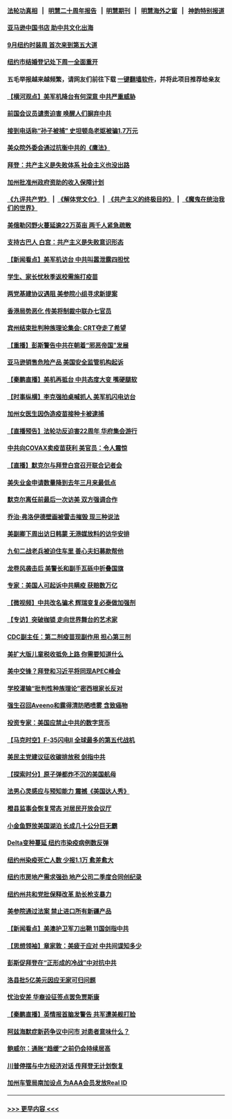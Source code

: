 #### [法轮功真相](https://github.com/gfw-breaker/truth/blob/master/README.md?t=0) &nbsp;&nbsp;|&nbsp;&nbsp; [明慧二十周年报告](https://github.com/gfw-breaker/mh-reports/blob/master/README.md?t=0) &nbsp;&nbsp;|&nbsp;&nbsp;[明慧期刊](https://github.com/gfw-breaker/mh-qikan) &nbsp;&nbsp;|&nbsp;&nbsp; [明慧海外之窗](https://github.com/gfw-breaker/mh-news/blob/master/README.md?t=0) &nbsp;&nbsp;|&nbsp;&nbsp; [神韵特别报道](https://github.com/gfw-breaker/mh-news/blob/master/shenyun.md?t=0)
#### [亚马逊中国书店  助中共文化出海](../pages/nsc412/n13092542.md?t=07161401) 
#### [9月纽约时装周 首次来到第五大道](../pages/nsc412/n13092547.md?t=07161401) 
#### [纽约市结婚登记处下周一全面重开](../pages/nsc412/n13092554.md?t=07161401) 
#### 五毛举报越来越频繁，请网友们前往下载 [一键翻墙软件](https://github.com/gfw-breaker/ssr-accounts)，并将此项目推荐给亲友
#### [【横河观点】美军机降台有何深意 中共严重威胁](../pages/nsc412/n13092078.md?t=07161401) 
#### [前国会议员谴责迫害 唤醒人们摒弃中共](../pages/nsc412/n13092230.md?t=07161401) 
#### [接到电话称“孙子被捕” 史坦顿岛老妪被骗1.7万元](../pages/nsc412/n13092491.md?t=07161401) 
#### [美众院外委会通过抗衡中共的《鹰法》](../pages/nsc412/n13092480.md?t=07161401) 
#### [拜登：共产主义是失败体系 社会主义也没出路](../pages/nsc412/n13092437.md?t=07161401) 
#### [加州批准州政府资助的收入保障计划](../pages/nsc412/n13092453.md?t=07161401) 
#### [《九评共产党》](https://github.com/begood0513/9ping.md/blob/master/README.md) &nbsp;|&nbsp; [《解体党文化》](../../../../jtdwh.md/blob/master/README.md)  &nbsp;|&nbsp; [《共产主义的终极目的》](../../../../gczydzjmd.md/blob/master/README.md) &nbsp;|&nbsp; [《魔鬼在统治我们的世界》](../../../../mgztzwmdsj.md/blob/master/README.md) 
#### [美俄勒冈野火蔓延逾22万英亩 两千人紧急疏散](../pages/nsc412/n13092359.md?t=07161401) 
#### [支持古巴人 白宫：共产主义是失败意识形态](../pages/nsc412/n13092185.md?t=07161401) 
#### [【新闻看点】美军机访台 中共叫嚣泄露四担忧](../pages/nsc412/n13092023.md?t=07161401) 
#### [学生、家长忧秋季返校需施打疫苗](../pages/nsc412/n13092265.md?t=07161401) 
#### [两党基建协议遇阻 美参院小组寻求新提案](../pages/nsc412/n13092041.md?t=07161401) 
#### [香港局势恶化 传美将制裁中联办七官员](../pages/nsc412/n13092036.md?t=07161401) 
#### [宾州结束批判种族理论集会: CRT夺走了希望](../pages/nsc412/n13092206.md?t=07161401) 
#### [【重播】彭斯警告中共在朝着“邪恶帝国”发展](../pages/nsc412/n13088875.md?t=07161401) 
#### [亚马逊销售危险产品 美国安全监管机构起诉](../pages/nsc412/n13092033.md?t=07161401) 
#### [【秦鹏直播】美机再抵台 中共态度大变 嘴硬腿软](../pages/nsc412/n13092060.md?t=07161401) 
#### [【时事纵横】李克强拍桌喊抓人 美军机闪电访台](../pages/nsc412/n13092035.md?t=07161401) 
#### [加州女医生因伪造疫苗接种卡被逮捕](../pages/nsc412/n13091997.md?t=07161401) 
#### [【直播预告】法轮功反迫害22周年 华府集会游行](../pages/nsc412/n13086810.md?t=07161401) 
#### [中共向COVAX卖疫苗获利 美官员：令人震惊](../pages/nsc412/n13091749.md?t=07161401) 
#### [【直播】默克尔与拜登白宫召开联合记者会](../pages/nsc412/n13091984.md?t=07161401) 
#### [美失业金申请数量降到去年三月来最低点](../pages/nsc412/n13091955.md?t=07161401) 
#### [默克尔离任前最后一次访美 双方强调合作](../pages/nsc412/n13091791.md?t=07161401) 
#### [乔治‧弗洛伊德壁画被雷击摧毁 现三种说法](../pages/nsc412/n13091488.md?t=07161401) 
#### [美副卿下周出访日韩蒙 无港媒放料的访华安排](../pages/nsc412/n13091742.md?t=07161401) 
#### [九旬二战老兵被迫住车里 善心夫妇募款帮他](../pages/nsc412/n13091051.md?t=07161401) 
#### [龙卷风袭击后 美警长和副手瓦砾中折叠国旗](../pages/nsc412/n13090936.md?t=07161401) 
#### [专家：美国人可起诉中共瞒疫 获赔数万亿](../pages/nsc412/n13091433.md?t=07161401) 
#### [【微视频】中共改名骗术 辉瑞变复必泰做加强剂](../pages/nsc412/n13091363.md?t=07161401) 
#### [【专访】突破枷锁 走向世界舞台的艺术家](../pages/nsc412/n13089031.md?t=07161401) 
#### [CDC副主任：第二剂疫苗现副作用 担心第三剂](../pages/nsc412/n13089773.md?t=07161401) 
#### [美扩大版儿童税收抵免上路 你需要知道什么](../pages/nsc412/n13091188.md?t=07161401) 
#### [美中交锋？拜登和习近平将同现APEC峰会](../pages/nsc412/n13091246.md?t=07161401) 
#### [学校灌输“批判性种族理论”密西根家长反对](../pages/nsc412/n13090811.md?t=07161401) 
#### [强生召回Aveeno和露得清防晒喷雾 含致癌物](../pages/nsc412/n13091059.md?t=07161401) 
#### [投资专家：美国应禁止中共的数字货币](../pages/nsc412/n13090989.md?t=07161401) 
#### [【马克时空】F-35闪电II 全球最多的第五代战机](../pages/nsc412/n13090777.md?t=07161401) 
#### [美民主党建议征收碳排放税 剑指中共](../pages/nsc412/n13090773.md?t=07161401) 
#### [【探索时分】原子弹都炸不沉的美国航母](../pages/nsc412/n13084764.md?t=07161401) 
#### [法男心灵感应与预知能力 震撼《美国达人秀》](../pages/nsc412/n13090127.md?t=07161401) 
#### [橙县监事会恢复常态 对居民开放会议厅](../pages/nsc412/n13090060.md?t=07161401) 
#### [小金鱼野放美国湖泊 长成几十公分巨无霸](../pages/nsc412/n13089939.md?t=07161401) 
#### [Delta变种蔓延  纽约市染疫病例数反弹](../pages/nsc412/n13089804.md?t=07161401) 
#### [纽约州染疫死亡人数 少报1.1万 愈差愈大](../pages/nsc412/n13089788.md?t=07161401) 
#### [纽约市房地产需求强劲 地产公司二季度合同创纪录](../pages/nsc412/n13089785.md?t=07161401) 
#### [纽约州共和党批保释改革 助长枪支暴力](../pages/nsc412/n13089776.md?t=07161401) 
#### [美参院通过法案 禁止进口所有新疆产品](../pages/nsc412/n13089397.md?t=07161401) 
#### [【新闻看点】美澳护卫军刀出鞘 11国剑指中共](../pages/nsc412/n13089287.md?t=07161401) 
#### [【思想领袖】章家敦：美疲于应对 中共间谍知多少](../pages/nsc412/n13037813.md?t=07161401) 
#### [彭斯促拜登在“正形成的冷战”中对抗中共](../pages/nsc412/n13089354.md?t=07161401) 
#### [洛县批5亿美元因应无家可归问题](../pages/nsc412/n13089590.md?t=07161401) 
#### [忧治安差 华裔设征签点罢免贾斯康](../pages/nsc412/n13089468.md?t=07161401) 
#### [【秦鹏直播】英情报首脑发警告 共军遭美舰打脸](../pages/nsc412/n13089325.md?t=07161401) 
#### [阿兹海默症新药争议中问市 对患者意味什么？](../pages/nsc412/n13089412.md?t=07161401) 
#### [鲍威尔：通胀“趋缓”之前仍会持续居高](../pages/nsc412/n13089277.md?t=07161401) 
#### [川普停摆与中方经济对话 传拜登无计划恢复](../pages/nsc412/n13089268.md?t=07161401) 
#### [加州车管局南加设点 为AAA会员发放Real ID](../pages/nsc412/n13089417.md?t=07161401) 

----
#### [ >>> 更早内容 <<< ](../indexes/nsc412-earlier.md)
